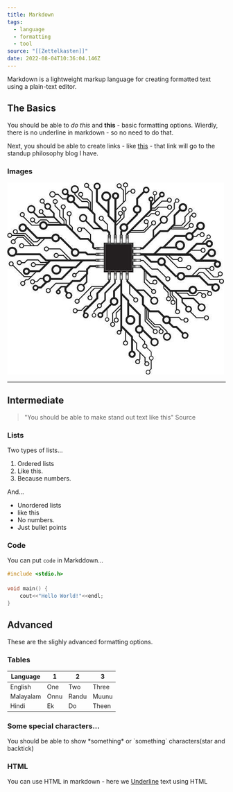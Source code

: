 ```yaml
---
title: Markdown
tags:
  - language
  - formatting
  - tool
source: "[[Zettelkasten]]"
date: 2022-08-04T10:36:04.146Z
---
```

Markdown is a lightweight markup language for creating formatted text using a plain-text editor.

## The Basics

You should be able to *do this* and **this** - basic formatting options. Wierdly, there is no underline in markdown - so no need to do that.

Next, you should be able to create links - like [this](https://standup-philosophy.netlify.app/) - that link will go to the standup philosophy blog I have.

### Images

![Image](/images/uploads/mental_programming.jpg)

- - -

## Intermediate

> "You should be able to make stand out text like this"
> Source

### Lists

Two types of lists...

1. Ordered lists
2. Like this.
3. Because numbers.

And...

* Unordered lists
* like this
* No numbers.
* Just bullet points

### Code

You can put `code` in Markddown...

```c
#include <stdio.h>

void main() {
    cout<<"Hello World!"<<endl;
}
```

## Advanced

These are the slighly advanced formatting options.

### Tables

| Language  | 1    | 2     | 3     |
| --------- | ---- | ----- | ----- |
| English   | One  | Two   | Three |
| Malayalam | Onnu | Randu | Muunu |
| Hindi     | Ek   | Do    | Theen |

### Some special characters...

You should be able to show \*something\* or \`something\` characters(star and backtick)

### HTML

You can use HTML in markdown - here we <u>Underline</u> text using HTML